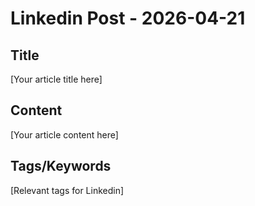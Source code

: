 # Linkedin Post - 2026-04-21

## Title
[Your article title here]

## Content
[Your article content here]

## Tags/Keywords
[Relevant tags for Linkedin]
